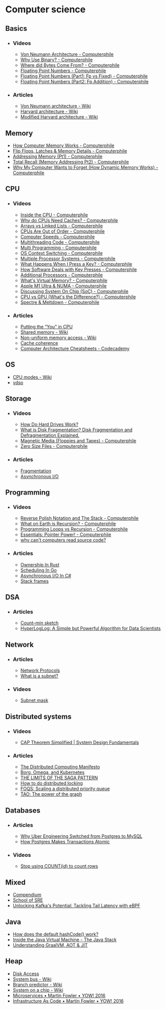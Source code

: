 # Computer science

## Basics
- ### Videos
    - [Von Neumann Architecture - Computerphile](https://www.youtube.com/watch?v=Ml3-kVYLNr8)
    - [Why Use Binary? - Computerphile](https://www.youtube.com/watch?v=thrx3SBEpL8)
    - [Where did Bytes Come From? - Computerphile](https://www.youtube.com/watch?v=ixJCo0cyAuA)
    - [Floating Point Numbers - Computerphile](https://www.youtube.com/watch?v=PZRI1IfStY0)
    - [Floating Point Numbers (Part1: Fp vs Fixed) - Computerphile](https://www.youtube.com/watch?v=f4ekifyijIg)
    - [Floating Point Numbers (Part2: Fp Addition) - Computerphile](https://www.youtube.com/watch?v=782QWNOD_Z0)
- ### Articles
    - [Von Neumann architecture - Wiki](https://en.wikipedia.org/wiki/Von_Neumann_architecture)
    - [Harvard architecture - Wiki](https://en.wikipedia.org/wiki/Harvard_architecture)
    - [Modified Harvard architecture - Wiki](https://en.wikipedia.org/wiki/Modified_Harvard_architecture)

## Memory
- [How Computer Memory Works - Computerphile](https://www.youtube.com/watch?v=XETZoRYdtkw)
- [Flip Flops, Latches & Memory Details - Computerphile](https://www.youtube.com/watch?v=-Ecf7lb4aZ0)
- [Addressing Memory (Pt1) - Computerphile](https://www.youtube.com/watch?v=-N5pDcfNzqo)
- [Total Recall (Memory Addressing Pt2) - Computerphile](https://www.youtube.com/watch?v=qI2K4VinkT8)
- [Why My Computer Wants to Forget (How Dynamic Memory Works) - Computerphile](https://www.youtube.com/watch?v=0A1e8eceIsY)

## CPU
- ### Videos
    - [Inside the CPU - Computerphile](https://www.youtube.com/watch?v=IAkj32VPcUE)
    - [Why do CPUs Need Caches? - Computerphile](https://www.youtube.com/watch?v=6JpLD3PUAZk)
    - [Arrays vs Linked Lists - Computerphile](https://www.youtube.com/watch?v=DyG9S9nAlUM)
    - [CPUs Are Out of Order - Computerphile](https://www.youtube.com/watch?v=_qvOlL8nhN4)
    - [Computer Speeds - Computerphile](https://www.youtube.com/watch?v=0UnFN7yyMaA)
    - [Multithreading Code - Computerphile](https://www.youtube.com/watch?v=7ENFeb-J75k)
    - [Multi Programming - Computerphile](https://www.youtube.com/watch?v=MB0yDMQj1lU)
    - [OS Context Switching - Computerphile](https://www.youtube.com/watch?v=DKmBRl8j3Ak)
    - [Multiple Processor Systems - Computerphile](https://www.youtube.com/watch?v=3RvkfuXUv1c)
    - [What Happens When I Press a Key? - Computerphile](https://www.youtube.com/watch?v=ewE8b7zzej0)
    - [How Software Deals with Key Presses - Computerphile](https://www.youtube.com/watch?v=AcZrSn48X4o)
    - [Additional Processors - Computerphile](https://www.youtube.com/watch?v=CDpL9wOQcus)
    - [What's Virtual Memory? - Computerphile](https://www.youtube.com/watch?v=5lFnKYCZT5o)
    - [Apple M1 Ultra & NUMA - Computerphile](https://www.youtube.com/watch?v=yG1m7oGZC48)
    - [Discussing System On Chip (SoC) - Computerphile](https://www.youtube.com/watch?v=0MLaYe3y0BU)
    - [CPU vs GPU (What's the Difference?) - Computerphile](https://www.youtube.com/watch?v=_cyVDoyI6NE)
    - [Spectre & Meltdown - Computerphile](https://www.youtube.com/watch?v=I5mRwzVvFGE)
- ### Articles
    - [Putting the “You” in CPU](https://cpu.land/)
    - [Shared memory - Wiki](https://en.wikipedia.org/wiki/Shared_memory)
    - [Non-uniform memory access - Wiki](https://en.wikipedia.org/wiki/Non-uniform_memory_access)
    - [Cache coherence](https://en.wikipedia.org/wiki/Cache_coherence)
    - [Computer Architecture Cheatsheets - Codecademy](https://www.codecademy.com/learn/computer-architecture/modules/intro-to-computer-architecture/cheatsheet)

## OS
- [CPU modes - Wiki](https://en.wikipedia.org/wiki/CPU_modes)
- [vdso](https://man7.org/linux/man-pages/man7/vdso.7.html)

## Storage
- ### Videos
    - [How Do Hard Drives Work?](https://www.youtube.com/watch?v=wI0upu9eVcw)
    - [What is Disk Fragmentation? Disk Fragmentation and Defragmentation Explained.](https://www.youtube.com/watch?v=BKsVM89ZhRk)
    - [Magnetic Media (Floppies and Tapes) - Computerphile](https://www.youtube.com/watch?v=cWKo_dMUw7M)
    - [Zero Size Files - Computerphile](https://www.youtube.com/watch?v=kiTTAbeqQKY)
- ### Articles
    - [Fragmentation](https://en.wikipedia.org/wiki/Fragmentation_(computing))
    - [Asynchronous I/O](https://en.wikipedia.org/wiki/Asynchronous_I/O)

## Programming
- ### Videos
    - [Reverse Polish Notation and The Stack - Computerphile](https://www.youtube.com/watch?v=7ha78yWRDlE)
    - [What on Earth is Recursion? - Computerphile](https://www.youtube.com/watch?v=Mv9NEXX1VHc)
    - [Programming Loops vs Recursion - Computerphile](https://www.youtube.com/watch?v=HXNhEYqFo0o)
    - [Essentials: Pointer Power! - Computerphile](https://www.youtube.com/watch?v=t5NszbIerYc)
    - [why can't computers read source code?](https://www.youtube.com/watch?v=2y1IgW2T8bo)
- ### Articles
    - [Ownership In Rust](https://doc.rust-lang.org/book/ch04-00-understanding-ownership.html)
    - [Scheduling In Go](https://www.ardanlabs.com/blog/2018/08/scheduling-in-go-part1.html)
    - [Asynchronous I/O In C#](https://blog.stephencleary.com/2013/11/there-is-no-thread.html)
    - [Stack frames](https://people.cs.rutgers.edu/~pxk/419/notes/frames.html)

## DSA
- ### Articles
    - [Count–min sketch](https://en.wikipedia.org/wiki/Count%E2%80%93min_sketch)
    - [HyperLogLog: A Simple but Powerful Algorithm for Data Scientists](https://chengweihu.com/hyperloglog/)

## Network
- ### Articles
  - [Network Protocols](https://www.destroyallsoftware.com/compendium/network-protocols)
  - [What is a subnet?](https://www.cloudflare.com/learning/network-layer/what-is-a-subnet/)
- ### Videos
  - [Subnet mask](https://www.youtube.com/watch?v=eHV1aOnu7oM)

## Distributed systems
- ### Videos
    - [CAP Theorem Simplified | System Design Fundamentals](https://www.youtube.com/watch?v=BHqjEjzAicA)
- ### Articles
    - [The Distributed Computing Manifesto](https://www.allthingsdistributed.com/2022/11/amazon-1998-distributed-computing-manifesto.html)
    - [Borg, Omega, and Kubernetes](https://queue.acm.org/detail.cfm?id=2898444)
    - [THE LIMITS OF THE SAGA PATTERN](https://www.ufried.com/blog/limits_of_saga_pattern)
    - [How to do distributed locking](https://martin.kleppmann.com/2016/02/08/how-to-do-distributed-locking.html)
    - [FOQS: Scaling a distributed priority queue](https://engineering.fb.com/2021/02/22/production-engineering/foqs-scaling-a-distributed-priority-queue)
    - [TAO: The power of the graph](https://engineering.fb.com/2013/06/25/core-infra/tao-the-power-of-the-graph)

## Databases
- ### Articles
    - [Why Uber Engineering Switched from Postgres to MySQL](https://uber.com/blog/postgres-to-mysql-migration/)
    - [How Postgres Makes Transactions Atomic](https://brandur.org/postgres-atomicity)
- ### Videos
    - [Stop using COUNT(id) to count rows](https://www.youtube.com/watch?v=H6juZ8c_Nu8)

## Mixed
- [Compendium](https://www.destroyallsoftware.com/compendium)
- [School of SRE](https://linkedin.github.io/school-of-sre/level101/linux_basics/intro/)
- [Unlocking Kafka's Potential: Tackling Tail Latency with eBPF](https://blog.allegro.tech/2024/03/kafka-performance-analysis.html)

## Java
- [How does the default hashCode() work?](https://srvaroa.github.io/jvm/java/openjdk/biased-locking/2017/01/30/hashCode.html)
- [Inside the Java Virtual Machine - The Java Stack](https://www.artima.com/insidejvm/ed2/jvm8.html)
- [Understanding GraalVM, AOT & JIT](https://www.marcobehler.com/guides/graalvm-aot-jit)

## Heap
- [Disk Access](https://www.geeksforgeeks.org/difference-between-seek-time-and-disk-access-time-in-disk-scheduling)
- [System bus - Wiki](https://en.wikipedia.org/wiki/System_bus)
- [Branch predictor - Wiki](https://en.wikipedia.org/wiki/Branch_predictor)
- [System on a chip - Wiki](https://en.wikipedia.org/wiki/System_on_a_chip)
- [Microservices • Martin Fowler • YOW! 2016](https://www.youtube.com/watch?v=z8qhToMtYRc)
- [Infrastructure As Code • Martin Fowler • YOW! 2016](https://www.youtube.com/watch?v=5AGEv0sAw6g)
